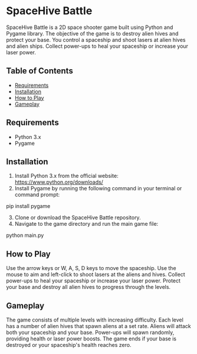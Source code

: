 # SpaceHive Battle

SpaceHive Battle is a 2D space shooter game built using Python and Pygame library. The objective of the game is to destroy alien hives and protect your base. You control a spaceship and shoot lasers at alien hives and alien ships. Collect power-ups to heal your spaceship or increase your laser power.

## Table of Contents

- [Requirements](#requirements)
- [Installation](#installation)
- [How to Play](#how-to-play)
- [Gameplay](#gameplay)

## Requirements

- Python 3.x
- Pygame

## Installation

1. Install Python 3.x from the official website: https://www.python.org/downloads/
2. Install Pygame by running the following command in your terminal or command prompt:

pip install pygame

3. Clone or download the SpaceHive Battle repository.
4. Navigate to the game directory and run the main game file:

python main.py

## How to Play

Use the arrow keys or W, A, S, D keys to move the spaceship.
Use the mouse to aim and left-click to shoot lasers at the aliens and hives.
Collect power-ups to heal your spaceship or increase your laser power.
Protect your base and destroy all alien hives to progress through the levels.

## Gameplay

The game consists of multiple levels with increasing difficulty.
Each level has a number of alien hives that spawn aliens at a set rate.
Aliens will attack both your spaceship and your base.
Power-ups will spawn randomly, providing health or laser power boosts.
The game ends if your base is destroyed or your spaceship's health reaches zero.
